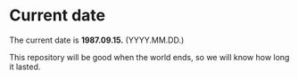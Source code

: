 # Current date

The current date is **1987.09.15.** (YYYY.MM.DD.)

This repository will be good when the world ends, so we will know how long it lasted.